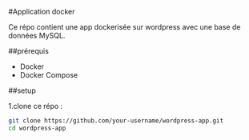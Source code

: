 #Application docker

Ce répo contient une app dockerisée sur wordpress avec une base de données MySQL.

##prérequis

- Docker
- Docker Compose

##setup

1.clone ce répo :

   ```bash
   git clone https://github.com/your-username/wordpress-app.git
   cd wordpress-app